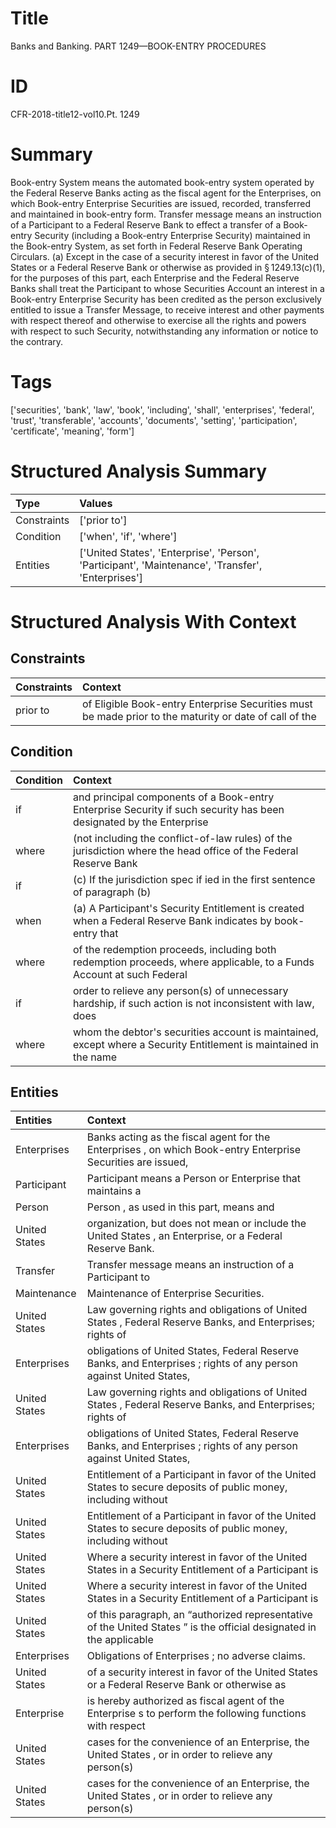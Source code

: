 # Title

 Banks and Banking. PART 1249—BOOK-ENTRY PROCEDURES


# ID

 CFR-2018-title12-vol10.Pt. 1249


# Summary

Book-entry System means the automated book-entry system operated by the Federal Reserve Banks acting as the fiscal agent for the Enterprises, on which Book-entry Enterprise Securities are issued, recorded, transferred and maintained in book-entry form.
Transfer message means an instruction of a Participant to a Federal Reserve Bank to effect a transfer of a Book-entry Security (including a Book-entry Enterprise Security) maintained in the Book-entry System, as set forth in Federal Reserve Bank Operating Circulars.
(a) Except in the case of a security interest in favor of the United States or a Federal Reserve Bank or otherwise as provided in &#167;&#8201;1249.13(c)(1), for the purposes of this part, each Enterprise and the Federal Reserve Banks shall treat the Participant to whose Securities Account an interest in a Book-entry Enterprise Security has been credited as the person exclusively entitled to issue a Transfer Message, to receive interest and other payments with respect thereof and otherwise to exercise all the rights and powers with respect to such Security, notwithstanding any information or notice to the contrary.


# Tags

['securities', 'bank', 'law', 'book', 'including', 'shall', 'enterprises', 'federal', 'trust', 'transferable', 'accounts', 'documents', 'setting', 'participation', 'certificate', 'meaning', 'form']


# Structured Analysis Summary

| Type        | Values                                                                                             |
|:------------|:---------------------------------------------------------------------------------------------------|
| Constraints | ['prior to']                                                                                       |
| Condition   | ['when', 'if', 'where']                                                                            |
| Entities    | ['United States', 'Enterprise', 'Person', 'Participant', 'Maintenance', 'Transfer', 'Enterprises'] |


# Structured Analysis With Context

 


## Constraints

| Constraints   | Context                                                                                                |
|:--------------|:-------------------------------------------------------------------------------------------------------|
| prior to      | of Eligible Book-entry Enterprise Securities must be made prior to the maturity or date of call of the |


## Condition

| Condition   | Context                                                                                                              |
|:------------|:---------------------------------------------------------------------------------------------------------------------|
| if          | and principal components of a Book-entry Enterprise Security if such security has been designated by the Enterprise  |
| where       | (not including the conflict-of-law rules) of the jurisdiction where the head office of the Federal Reserve Bank      |
| if          | (c) If the jurisdiction spec if ied in the first sentence of paragraph (b)                                           |
| when        | (a) A Participant's Security Entitlement is created  when a Federal Reserve Bank indicates by book-entry that        |
| where       | of the redemption proceeds, including both redemption proceeds, where applicable, to a Funds Account at such Federal |
| if          | order to relieve any person(s) of unnecessary hardship, if such action is not inconsistent with law, does            |
| where       | whom the debtor's securities account is maintained, except where a Security Entitlement is maintained in the name    |


## Entities

| Entities      | Context                                                                                                                          |
|:--------------|:---------------------------------------------------------------------------------------------------------------------------------|
| Enterprises   | Banks acting as the fiscal agent for the Enterprises , on which Book-entry Enterprise Securities are issued,                     |
| Participant   | Participant  means a Person or Enterprise that maintains a                                                                       |
| Person        | Person , as used in this part, means and                                                                                         |
| United States | organization, but does not mean or include the United States , an Enterprise, or a Federal Reserve Bank.                         |
| Transfer      | Transfer message means an instruction of a Participant to                                                                        |
| Maintenance   | Maintenance  of Enterprise Securities.                                                                                           |
| United States | Law governing rights and obligations of  United States , Federal Reserve Banks, and Enterprises; rights of                       |
| Enterprises   | obligations of United States, Federal Reserve Banks, and Enterprises ; rights of any person against United States,               |
| United States | Law governing rights and obligations of  United States , Federal Reserve Banks, and Enterprises; rights of                       |
| Enterprises   | obligations of United States, Federal Reserve Banks, and Enterprises ; rights of any person against United States,               |
| United States | Entitlement of a Participant in favor of the United States to secure deposits of public money, including without                 |
| United States | Entitlement of a Participant in favor of the United States to secure deposits of public money, including without                 |
| United States | Where a security interest in favor of the  United States in a Security Entitlement of a Participant is                           |
| United States | Where a security interest in favor of the  United States in a Security Entitlement of a Participant is                           |
| United States | of this paragraph, an &#8220;authorized representative of the United States &#8221; is the official designated in the applicable |
| Enterprises   | Obligations of  Enterprises ; no adverse claims.                                                                                 |
| United States | of a security interest in favor of the United States or a Federal Reserve Bank or otherwise as                                   |
| Enterprise    | is hereby authorized as fiscal agent of the Enterprise s to perform the following functions with respect                         |
| United States | cases for the convenience of an Enterprise, the United States , or in order to relieve any person(s)                             |
| United States | cases for the convenience of an Enterprise, the United States , or in order to relieve any person(s)                             |


